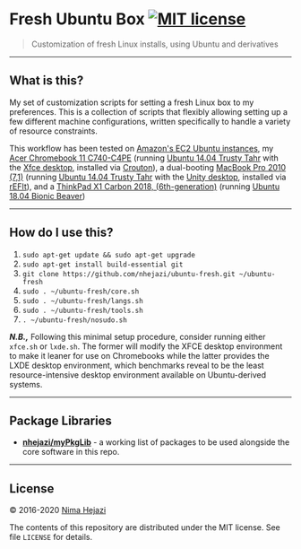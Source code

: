 # Fresh Ubuntu Box [![MIT license](http://img.shields.io/badge/license-MIT-brightgreen.svg)](http://opensource.org/licenses/MIT)

> Customization of fresh Linux installs, using Ubuntu and derivatives

---

## What is this?

My set of customization scripts for setting a fresh Linux box to my preferences.
This is a collection of scripts that flexibly allowing setting up a few
different machine configurations, written specifically to handle a variety of
resource constraints.

This workflow has been tested on [Amazon's EC2 Ubuntu
instances](https://aws.amazon.com/marketplace/pp/B00JV9JBDS), my [Acer
Chromebook 11 C740-C4PE](http://www.acer.com/ac/en/US/content/model/NX.EF2AA.002)
(running [Ubuntu 14.04 Trusty Tahr](http://releases.ubuntu.com/14.04/) with the
[Xfce desktop](http://www.xfce.org/), installed via
[Crouton](https://github.com/dnschneid/crouton)), a dual-booting [MacBook Pro
2010 (7,1)](https://support.apple.com/kb/sp583?locale=en_US) (running [Ubuntu
14.04 Trusty Tahr](http://releases.ubuntu.com/14.04/) with the [Unity
desktop](https://unity.ubuntu.com/), installed via
[rEFIt](http://refit.sourceforge.net/)), and a [ThinkPad X1 Carbon 2018,
(6th-generation)](https://www.lenovo.com/us/en/laptops/thinkpad/thinkpad-x/ThinkPad-X1-Carbon-6th-Gen/p/20KH002HUS)
(running [Ubuntu 18.04 Bionic Beaver](http://releases.ubuntu.com/18.04/))

---

## How do I use this?

1. `sudo apt-get update && sudo apt-get upgrade`
2. `sudo apt-get install build-essential git`
3. `git clone https://github.com/nhejazi/ubuntu-fresh.git ~/ubuntu-fresh`
4. `sudo . ~/ubuntu-fresh/core.sh`
5. `sudo . ~/ubuntu-fresh/langs.sh`
6. `sudo . ~/ubuntu-fresh/tools.sh`
7. `. ~/ubuntu-fresh/nosudo.sh`

**_N.B.,_** Following this minimal setup procedure, consider running either
`xfce.sh` or `lxde.sh`. The former will modify the XFCE desktop environment to
make it leaner for use on Chromebooks while the latter provides the LXDE desktop
environment, which benchmarks reveal to be the least resource-intensive desktop
environment available on Ubuntu-derived systems.

---

## Package Libraries

* __[nhejazi/myPkgLib](https://github.com/nhejazi/myPkgLib)__ - a working list
    of packages to be used alongside the core software in this repo.

---

## License

&copy; 2016-2020 [Nima Hejazi](https://nimahejazi.org)

The contents of this repository are distributed under the MIT license. See file
`LICENSE` for details.
